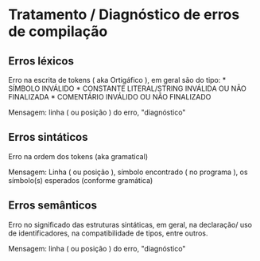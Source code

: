 # Tratamento / Diagnóstico de erros de compilação

## Erros léxicos

Erro na escrita de tokens ( aka Ortigáfico ), em geral são do tipo:
    * SÍMBOLO INVÁLIDO
    * CONSTANTE LITERAL/STRING INVÁLIDA OU NÃO FINALIZADA
    * COMENTÁRIO INVÁLIDO OU NÃO FINALIZADO

Mensagem: linha ( ou posição ) do erro, "diagnóstico"

## Erros sintáticos

Erro na ordem dos tokens (aka gramatical)

Mensagem: Linha ( ou posição ), símbolo encontrado ( no programa ), os símbolo(s) esperados (conforme gramática)

## Erros semânticos

Erro no significado das estruturas sintáticas, em geral, na declaração/ uso de identificadores, na compatibilidade de tipos, entre outros.

Mensagem: linha ( ou posição ) do erro, "diagnóstico"
